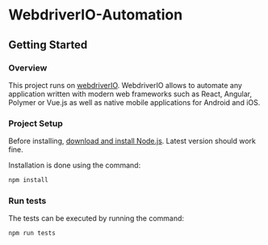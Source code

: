 # WebdriverIO-Automation

## Getting Started

### Overview

This project runs on [webdriverIO](https://webdriver.io/).
WebdriverIO allows to automate any application written with modern web frameworks such as React, Angular, Polymer or Vue.js as well as native mobile applications for Android and iOS.

### Project Setup

Before installing, [download and install Node.js](https://nodejs.org/en/download/). Latest version should work fine.

Installation is done using the command:
```javascript
npm install
```

### Run tests

The tests can be executed by running the command:
```javascript
npm run tests
```

